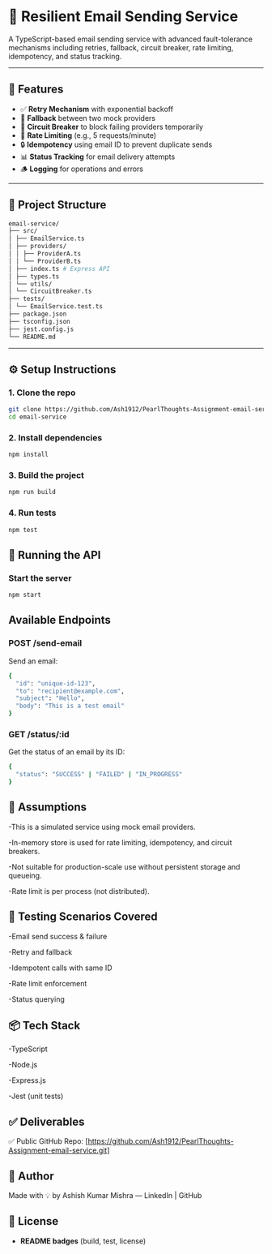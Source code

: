 # 📧 Resilient Email Sending Service

A TypeScript-based email sending service with advanced fault-tolerance mechanisms including retries, fallback, circuit breaker, rate limiting, idempotency, and status tracking.

---

## 🚀 Features

- ✅ **Retry Mechanism** with exponential backoff
- 🔁 **Fallback** between two mock providers
- 🧠 **Circuit Breaker** to block failing providers temporarily
- 🚦 **Rate Limiting** (e.g., 5 requests/minute)
- 🔒 **Idempotency** using email ID to prevent duplicate sends
- 📊 **Status Tracking** for email delivery attempts
- 🪵 **Logging** for operations and errors

---

## 📂 Project Structure

```bash
email-service/
├── src/
│ ├── EmailService.ts
│ ├── providers/
│ │ ├── ProviderA.ts
│ │ └── ProviderB.ts
│ ├── index.ts # Express API
│ ├── types.ts
│ └── utils/
│ └── CircuitBreaker.ts
├── tests/
│ └── EmailService.test.ts
├── package.json
├── tsconfig.json
├── jest.config.js
└── README.md
```


---

## ⚙️ Setup Instructions

### 1. Clone the repo

```bash
git clone https://github.com/Ash1912/PearlThoughts-Assignment-email-service.git
cd email-service
```

### 2. Install dependencies

```bash
npm install
```

### 3. Build the project

```bash
npm run build
```

### 4. Run tests

```bash
npm test
```

## 🧪 Running the API

### Start the server

```bash
npm start
```

## Available Endpoints

### POST /send-email

Send an email:

```bash
{
  "id": "unique-id-123",
  "to": "recipient@example.com",
  "subject": "Hello",
  "body": "This is a test email"
}
```

### GET /status/:id

Get the status of an email by its ID:

```bash
{
  "status": "SUCCESS" | "FAILED" | "IN_PROGRESS"
}
```

## 📝 Assumptions

-This is a simulated service using mock email providers.

-In-memory store is used for rate limiting, idempotency, and circuit breakers.

-Not suitable for production-scale use without persistent storage and queueing.

-Rate limit is per process (not distributed).

## 🧪 Testing Scenarios Covered

-Email send success & failure

-Retry and fallback

-Idempotent calls with same ID

-Rate limit enforcement

-Status querying

## 📦 Tech Stack

-TypeScript

-Node.js

-Express.js

-Jest (unit tests)

## ✅ Deliverables

✅ Public GitHub Repo: [https://github.com/Ash1912/PearlThoughts-Assignment-email-service.git]

## 🧠 Author

Made with 💡 by Ashish Kumar Mishra — LinkedIn | GitHub

## 📄 License

- **README badges** (build, test, license)

